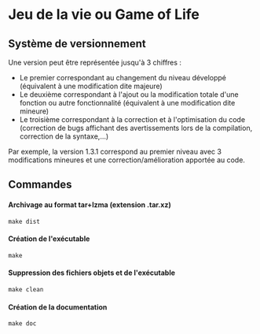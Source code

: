# Jeu de la vie ou Game of Life

## Système de versionnement

Une version peut être représentée jusqu'à 3 chiffres :

* Le premier correspondant au changement du niveau développé (équivalent à une modification dite majeure)
* Le deuxième correspondant à l'ajout ou la modification totale d'une fonction ou autre fonctionnalité (équivalent à une modification dite mineure)
* Le troisième correspondant à la correction et à l'optimisation du code (correction de bugs affichant des avertissements lors de la compilation, correction de la syntaxe,...)

Par exemple, la version 1.3.1 correspond au premier niveau avec 3 modifications mineures et une correction/amélioration apportée au code.

## Commandes

#### Archivage au format tar+lzma (extension .tar.xz)
```
make dist
```

#### Création de l'exécutable
```
make
```

#### Suppression des fichiers objets et de l'exécutable
```
make clean
```

#### Création de la documentation
```
make doc
```